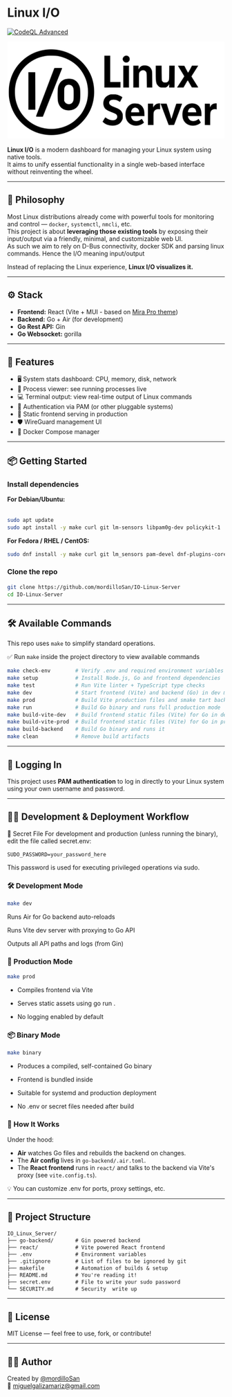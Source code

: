 # Linux I/O

[![CodeQL Advanced](https://github.com/mordilloSan/LinuxIO/actions/workflows/codeql.yml/badge.svg)](https://github.com/mordilloSan/LinuxIO/actions/workflows/codeql.yml)

![Logo](react/src/assets/logo.svg)

**Linux I/O** is a modern dashboard for managing your Linux system using native tools.  
It aims to unify essential functionality in a single web-based interface without reinventing the wheel.

---

## 🧠 Philosophy

Most Linux distributions already come with powerful tools for monitoring and control — `docker`, `systemctl`, `nmcli`, etc.  
This project is about **leveraging those existing tools** by exposing their input/output via a friendly, minimal, and customizable web UI.  
As such we aim to rely on D-Bus connectivity, docker SDK and parsing linux commands. Hence the I/O meaning input/output

Instead of replacing the Linux experience, **Linux I/O visualizes it.**

---

## ⚙️ Stack

- **Frontend:** React (Vite + MUI - based on [Mira Pro theme](https://mira.bootlab.io/))  
- **Backend:** Go + Air (for development)
- **Go Rest API:** Gin
- **Go Websocket:** gorilla

---

## 🚀 Features

- 🖥️ System stats dashboard: CPU, memory, disk, network
- 🧠 Process viewer: see running processes live
- 💻 Terminal output: view real-time output of Linux commands
- 🔐 Authentication via PAM (or other pluggable systems)
- 🧱 Static frontend serving in production
- 🛡️ WireGuard management UI
- 🐳 Docker Compose manager

---

## 📦 Getting Started

### Install dependencies

**For Debian/Ubuntu:**

```bash

sudo apt update
sudo apt install -y make curl git lm-sensors libpam0g-dev policykit-1
```

**For Fedora / RHEL / CentOS:**

```bash
sudo dnf install -y make curl git lm_sensors pam-devel dnf-plugins-core
```

### Clone the repo

```bash
git clone https://github.com/mordilloSan/IO-Linux-Server
cd IO-Linux-Server
```

---

## 🛠️ Available Commands

This repo uses `make` to simplify standard operations.

✅ Run `make` inside the project directory to view available commands  

```bash
make check-env        # Verify .env and required environment variables
make setup            # Install Node.js, Go and frontend dependencies
make test             # Run Vite linter + TypeScript type checks
make dev              # Start frontend (Vite) and backend (Go) in dev mode
make prod             # Build Vite production files and smake tart backend (Go) in production mode
make run              # Build Go binary and runs full production mode
make build-vite-dev   # Build frontend static files (Vite) for Go in development mode
make build-vite-prod  # Build frontend static files (Vite) for Go in production mode
make build-backend    # Build Go binary and runs it
make clean            # Remove build artifacts

```

---

## 🔐 Logging In

This project uses **PAM authentication** to log in directly to your Linux system using your own username and password.

---

## 👨‍💼 Development & Deployment Workflow

🔑 Secret File
For development and production (unless running the binary), edit the file called secret.env:

```env
SUDO_PASSWORD=your_password_here
```

This password is used for executing privileged operations via sudo.

### 🛠️ Development Mode

```bash
make dev
```

Runs Air for Go backend auto-reloads

Runs Vite dev server with proxying to Go API

Outputs all API paths and logs (from Gin)


### 🚀 Production Mode

```bash
make prod
```

- Compiles frontend via Vite

- Serves static assets using go run .

- No logging enabled by default


### 📦 Binary Mode

```bash
make binary
```

- Produces a compiled, self-contained Go binary

- Frontend is bundled inside

- Suitable for systemd and production deployment

- No .env or secret files needed after build

### 🔪 How It Works

Under the hood:

- **Air** watches Go files and rebuilds the backend on changes.
- The **Air config** lives in `go-backend/.air.toml`.
- The **React frontend** runs in `react/` and talks to the backend via Vite's proxy (see `vite.config.ts`).

💡 You can customize .env for ports, proxy settings, etc.

---

## 📁 Project Structure

```
IO_Linux_Server/
├── go-backend/       # Gin powered backend
├── react/            # Vite powered React frontend
├── .env              # Environment variables
├── .gitignore        # List of files to be ignored by git
├── makefile          # Automation of builds & setup
├── README.md         # You're reading it!
├── secret.env        # File to write your sudo password
└── SECURITY.md       # Security  write up
```

---

## 📃 License

MIT License — feel free to use, fork, or contribute!

---

## 🙋‍♂️ Author

Created by [@mordilloSan](https://github.com/mordilloSan)  
📧 miguelgalizamariz@gmail.com  

